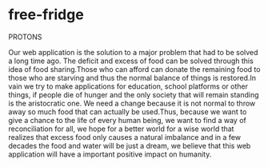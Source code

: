 # free-fridge
PROTONS

Our web application is the solution to a major problem that had to be solved a long time ago. The deficit and excess of food can be solved through this idea of food sharing.Those who can afford can donate the remaining food to those who are starving and thus the normal balance of things is restored.In vain we try to make applications for education, school platforms or other things, if people die of hunger and the only society that will remain standing is the aristocratic one. We need a change because it is not normal to throw away so much food that can actually be used.Thus, because we want to give a chance to the life of every human being, we want to find a way of reconciliation for all, we hope for a better world for a wise world that realizes that excess food only causes a natural imbalance and in a few decades the food and water will be just a dream, we believe that this web application will have a important positive impact on humanity.
